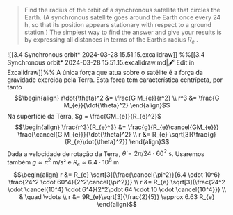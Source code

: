 > Find the radius of the orbit of a synchronous satellite that circles the Earth. (A synchronous satellite goes around the Earth once every 24 h, so that its position appears stationary with respect to a ground station.) The simplest way to find the answer and give your results is by expressing all distances in terms of the Earth’s radius $R_{e}$ .

![[3.4 Synchronous orbit* 2024-03-28 15.51.15.excalidraw]]
%%[[3.4 Synchronous orbit* 2024-03-28 15.51.15.excalidraw.md|🖋 Edit in Excalidraw]]%%
A única força que atua sobre o satélite é a força da gravidade exercida pela Terra. Esta força tem característica centrípeta, por tanto
$$\begin{align}
r\dot{\theta}^2 &= \frac{G M_{e}}{r^2} \\
r^3 &= \frac{G M_{e}}{\dot{\theta}^2}
\end{align}$$
Na superfície da Terra, $g = \frac{GM_{e}}{R_{e}^2}$
$$\begin{align}
\frac{r^3}{R_{e}^3} &= \frac{g}{R_{e}\cancel{GM_{e}}} \frac{\cancel{G M_{e}}}{\dot{\theta}^2} \\
r &= R_{e} \sqrt[3]{\frac{g}{R_{e}\dot{\theta}^2}}
\end{align}$$
Dada a velocidade de rotação da Terra, $\dot{\theta} = 2\pi/24 \cdot 60^2 \text{ s}$. Usaremos também $g \approx \pi^2\text{ m/s²}$ e $R_{e} \approx 6.4 \cdot 10^6 \text{ m}$
$$\begin{align}
r &= R_{e} \sqrt[3]{\frac{\cancel{\pi^2}}{6.4 \cdot 10^6}  \frac{24^2 \cdot 60^4}{2^2\cancel{\pi^2}}} \\
r &= R_{e} \sqrt[3]{\frac{24^2 \cdot \cancel{10^4} \cdot 6^4}{2^2\cdot 64 \cdot 10 \cdot \cancel{10^4}}} \\
& \quad \vdots \\
r &= 9R_{e}\sqrt[3]{\frac{2}{5}} \approx 6.63 R_{e}
\end{align}$$
